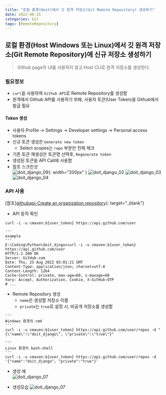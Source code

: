 ```yaml
---
title: "로컬 환경(Host)에서 깃 원격 저장소(Git Remote Repository) 생성하기"
date: 2022-08-25
categories: Git
tags: [RemoteRepository]
---
```


로컬 환경(Host Windows 또는 Linux)에서 깃 원격 저장소(Git Remote Repository)에 신규 저장소 생성하기
------

> Github page의 UI를 사용하지 않고 Host CLI로 원격 저장소를 생성한다.

### 필요정보

- `curl`을 사용하여 `Github API`로 Remote Repository를 생성함
- 원격에서 Github API를 사용하기 위해, 사용자 토큰(User Token)을 Github에서 발급 필요  

#### Token 생성  
- 사용자 Profile → Settings → Developer settings → Personal access tokens  
- 신규 토큰 생성은 `Generate new token`
  - Select scopes는 `repo` 부분만 전체 체크
- 기존 토큰 재생성은 토큰명 선택후, `Regenerate token`  
- 생성된 토큰을 API Call에 사용함
- 참조 스크린샷  
  ![doit_django_09](https://user-images.githubusercontent.com/76153041/186601949-d98457be-e591-4cd0-88ba-d1b5afbcdcb3.png){: width="200px" }
  ![doit_django_02](https://user-images.githubusercontent.com/76153041/186601994-d07dbb55-5450-443e-9862-2e62249a0a4d.png)
  ![doit_django_03](https://user-images.githubusercontent.com/76153041/186602003-bb8e12d7-deb6-463b-a97a-c3a348a4572f.png)
  ![doit_django_04](https://user-images.githubusercontent.com/76153041/186602019-ec0fa3f2-2ecb-4ee7-9fa4-9c0f6f83ce3a.png)


### API 사용  
[참조][githubapi-Create an organization repository](https://docs.github.com/en/rest/repos/repos#create-an-organization-repository){: target="_blank"}   

- API 동작 확인  

```shell
curl -i -u cmaven:${user_token} https://api.github.com/user

'''
example
'''
E:\Coding\Python\doit_djngo>curl -i -u cmaven:${user_token} https://api.github.com/user
HTTP/1.1 200 OK
Server: GitHub.com
Date: Thu, 25 Aug 2022 03:01:21 GMT
Content-Type: application/json; charset=utf-8
Content-Length: 1264
Cache-Control: private, max-age=60, s-maxage=60
Vary: Accept, Authorization, Cookie, X-GitHub-OTP
# ...
```  

- Remote Repository 생성
  - `name`은 생성할 저장소 이름
  - `private`는 `true`로 설정 시, 비공개 저장소를 생성함

```shell
'''
Windows 환경의 cmd
'''
curl -i -u cmaven:${user_token} https://api.github.com/user/repos -d "{\"name\":\"doit_django\", \"private\":\"true\"}"

'''
Linux 환경의 bash-shell
'''
curl -i -u cmaven:${user_token} https://api.github.com/user/repos -d '{"name":"doit_django", "private":"true"}'
```  
- 생성 예  
![doit_django_07](https://user-images.githubusercontent.com/76153041/186605224-99d9d71f-70ad-4016-81b9-8f725886ec50.png)

- 생성모습
![doit_django_07](https://user-images.githubusercontent.com/76153041/186604838-32cbd253-9b55-4eb2-b924-b345b6fbeaf0.png)